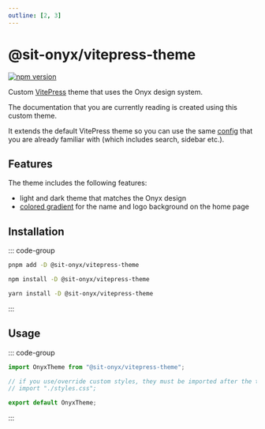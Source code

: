 ```yaml
---
outline: [2, 3]
---
```


<script lang="ts" setup>
import packageJson from "../../../../packages/vitepress-theme/package.json";
</script>

# @sit-onyx/vitepress-theme

<div class="hide-external-link">

[![npm version](https://badge.fury.io/js/@sit-onyx%2Fvitepress-theme.svg)](https://www.npmjs.com/package/@sit-onyx/vitepress-theme)

</div>

Custom [VitePress](https://vitepress.dev) theme that uses the Onyx design system.

The documentation that you are currently reading is created using this custom theme.

It extends the default VitePress theme so you can use the same [config](https://vitepress.dev/reference/default-theme-config) that you are already familiar with (which includes search, sidebar etc.).

## Features

The theme includes the following features:

- light and dark theme that matches the Onyx design
- [colored gradient](/) for the name and logo background on the home page

## Installation

::: code-group

```sh [pnpm]
pnpm add -D @sit-onyx/vitepress-theme
```

```sh [npm]
npm install -D @sit-onyx/vitepress-theme
```

```sh [yarn]
yarn install -D @sit-onyx/vitepress-theme
```

:::

## Usage

::: code-group

```ts [.vitepress/theme/index.ts]
import OnyxTheme from "@sit-onyx/vitepress-theme";

// if you use/override custom styles, they must be imported after the theme
// import "./styles.css";

export default OnyxTheme;
```

:::

